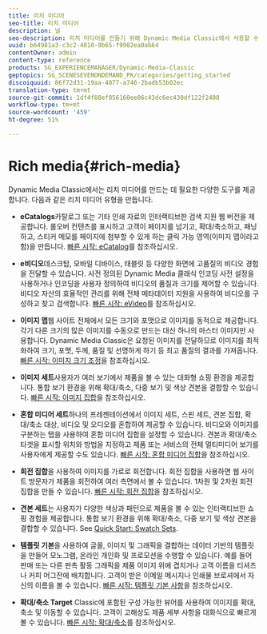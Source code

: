 ```yaml
---
title: 리치 미디어
seo-title: 리치 미디어
description: 널
seo-description: 리치 미디어를 만들기 위해 Dynamic Media Classic에서 사용할 수 있는 다양한 도구에 대해 알아봅니다.
uuid: b64981a3-c3c2-4010-9b65-f9982ea0a664
contentOwner: admin
content-type: reference
products: SG_EXPERIENCEMANAGER/Dynamic-Media-Classic
geptopics: SG_SCENESEVENONDEMAND_PK/categories/getting_started
discoiquuid: 86f72d31-19aa-4077-a746-2badb53b02ec
translation-type: tm+mt
source-git-commit: 1df4f88ef856160ee06c43dc6ec430df122f2408
workflow-type: tm+mt
source-wordcount: '459'
ht-degree: 51%

---
```



# Rich media{#rich-media}

Dynamic Media Classic에서는 리치 미디어를 만드는 데 필요한 다양한 도구를 제공합니다. 다음과 같은 리치 미디어 유형을 만듭니다.

* **eCatalogs**&#x200B;카탈로그 또는 기타 인쇄 자료의 인터랙티브한 검색 지원 웹 버전을 제공합니다. 롤오버 컨텐츠를 표시하고 고객이 페이지를 넘기고, 확대/축소하고, 패닝하고, 스티커 메모를 페이지에 첨부할 수 있게 하는 클릭 가능 영역(이미지 맵이라고 함)을 만듭니다. [빠른 시작: eCatalog](/help/quick-start-ecatalog.md)를 참조하십시오.

* **e비디오**&#x200B;데스크탑, 모바일 디바이스, 태블릿 등 다양한 화면에 고품질의 비디오 경험을 전달할 수 있습니다. 사전 정의된 Dynamic Media 클래식 인코딩 사전 설정을 사용하거나 인코딩을 사용자 정의하여 비디오의 품질과 크기를 제어할 수 있습니다. 비디오 자산의 효율적인 관리를 위해 전체 메타데이터 지원을 사용하여 비디오를 구성하고 찾고 검색합니다. [빠른 시작: eVideo](/help/quick-start-video.md)를 참조하십시오.

* **이미지 맵**&#x200B;웹 사이트 전체에서 모든 크기와 포맷으로 이미지를 동적으로 제공합니다. 각기 다른 크기의 많은 이미지를 수동으로 만드는 대신 하나의 마스터 이미지만 사용합니다. Dynamic Media Classic은 요청된 이미지를 전달하므로 이미지를 최적화하여 크기, 포맷, 두께, 품질 및 선명하게 하기 등 최고 품질의 결과를 가져옵니다. [빠른 시작: 이미지 크기 조정](/help/quick-start-image-sizing.md)을 참조하십시오.

* **이미지 세트**&#x200B;사용자가 여러 보기에서 제품을 볼 수 있는 대화형 쇼핑 환경을 제공합니다. 통합 보기 환경을 위해 확대/축소, 다중 보기 및 색상 견본을 결합할 수 있습니다. [빠른 시작: 이미지 집합](/help/quick-start-image-sets.md)을 참조하십시오.

* **혼합 미디어 세트**&#x200B;하나의 프레젠테이션에서 이미지 세트, 스핀 세트, 견본 집합, 확대/축소 대상, 비디오 및 오디오를 혼합하여 제공할 수 있습니다. 비디오와 이미지를 구분하는 탭을 사용하여 혼합 미디어 집합을 설정할 수 있습니다. 견본과 확대/축소 타겟을 표시할 위치와 방법을 지정하고 제품 또는 서비스의 전체 멀티미디어 보기를 사용자에게 제공할 수도 있습니다. [빠른 시작: 혼합 미디어 집합](/help/quick-start-mixed-media-sets.md)을 참조하십시오.

* **회전 집합**&#x200B;을 사용하여 이미지를 가로로 회전합니다. 회전 집합을 사용하면 웹 사이트 방문자가 제품을 회전하여 여러 측면에서 볼 수 있습니다. 1차원 및 2차원 회전 집합을 만들 수 있습니다. [빠른 시작: 회전 집합](/help/quick-start-spin-sets.md)을 참조하십시오.

* **견본 세트**&#x200B;는 사용자가 다양한 색상과 패턴으로 제품을 볼 수 있는 인터랙티브한 쇼핑 경험을 제공합니다. 통합 보기 환경을 위해 확대/축소, 다중 보기 및 색상 견본을 결합할 수 있습니다. See [Quick Start: Swatch Sets](/help/quick-start-swatch-sets.md).

* **템플릿 기본**&#x200B;을 사용하여 글꼴, 이미지 및 그래픽을 결합하는 데이터 기반의 템플릿을 만들어 모노그램, 온라인 개인화 및 프로모션을 수행할 수 있습니다. 예를 들어 판매 또는 다른 판촉 활동 그래픽을 제품 이미지 위에 겹치거나 고객 이름을 티셔츠나 커피 머그잔에 배치합니다. 고객이 받은 이메일 메시지나 인쇄물 브로셔에서 자신의 이름을 볼 수 있습니다. [빠른 시작: 템플릿 기본 사항](/help/quick-start-template-basics.md)을 참조하십시오.

* **확대/축소 Target** Classic에 포함된 구성 가능한 뷰어를 사용하여 이미지를 확대, 축소 및 이동할 수 있습니다. 고객이 고해상도 제품 세부 사항을 대화식으로 빠르게 볼 수 있습니다. [빠른 시작: 확대/축소](/help/quick-start-zoom.md)를 참조하십시오.
